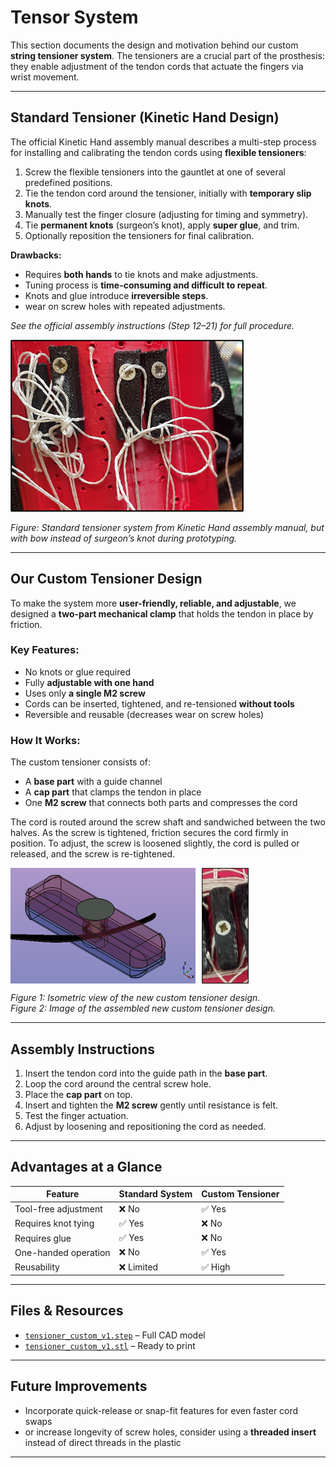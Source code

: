 # Tensor System

This section documents the design and motivation behind our custom **string tensioner system**. The tensioners are a crucial part of the prosthesis: they enable adjustment of the tendon cords that actuate the fingers via wrist movement.

---

## Standard Tensioner (Kinetic Hand Design)

The official Kinetic Hand assembly manual describes a multi-step process for installing and calibrating the tendon cords using **flexible tensioners**:

1. Screw the flexible tensioners into the gauntlet at one of several predefined positions.
2. Tie the tendon cord around the tensioner, initially with **temporary slip knots**.
3. Manually test the finger closure (adjusting for timing and symmetry).
4. Tie **permanent knots** (surgeon’s knot), apply **super glue**, and trim.
5. Optionally reposition the tensioners for final calibration.

**Drawbacks:**
- Requires **both hands** to tie knots and make adjustments.
- Tuning process is **time-consuming and difficult to repeat**.
- Knots and glue introduce **irreversible steps**.
- wear on screw holes with repeated adjustments.

*See the official assembly instructions (Step 12–21) for full procedure.*

![Standard Tensioner](./images/older_style_tensioner.png)

*Figure: Standard tensioner system from Kinetic Hand assembly manual, but with bow instead of surgeon’s knot during prototyping.*

---

## Our Custom Tensioner Design

To make the system more **user-friendly, reliable, and adjustable**, we designed a **two-part mechanical clamp** that holds the tendon in place by friction.

### Key Features:
- No knots or glue required
- Fully **adjustable with one hand**
- Uses only **a single M2 screw**
- Cords can be inserted, tightened, and re-tensioned **without tools**
- Reversible and reusable (decreases wear on screw holes)

### How It Works:

The custom tensioner consists of:
- A **base part** with a guide channel
- A **cap part** that clamps the tendon in place
- One **M2 screw** that connects both parts and compresses the cord

The cord is routed around the screw shaft and sandwiched between the two halves. As the screw is tightened, friction secures the cord firmly in position. To adjust, the screw is loosened slightly, the cord is pulled or released, and the screw is re-tightened.

<div style="display: flex;">
  <img src="./images/new_tensioner_isometric_view.png" alt="New Tensioner CAD" style="margin-right: 10px;">
  <img src="./images/new_tensioner_photo.png" alt="New Tensioner Assembly" height="185">
</div>

*Figure 1: Isometric view of the new custom tensioner design.*\
*Figure 2: Image of the assembled new custom tensioner design.*

---

## Assembly Instructions

1. Insert the tendon cord into the guide path in the **base part**.
2. Loop the cord around the central screw hole.
3. Place the **cap part** on top.
4. Insert and tighten the **M2 screw** gently until resistance is felt.
5. Test the finger actuation.
6. Adjust by loosening and repositioning the cord as needed.

---

## Advantages at a Glance

| Feature                   | Standard System        | Custom Tensioner       |
|---------------------------|------------------------|-------------------------|
| Tool-free adjustment      | ❌ No                  | ✅ Yes                  |
| Requires knot tying       | ✅ Yes                 | ❌ No                   |
| Requires glue             | ✅ Yes                 | ❌ No                   |
| One-handed operation      | ❌ No                  | ✅ Yes                  |
| Reusability               | ❌ Limited             | ✅ High                 |

---

## Files & Resources

- [`tensioner_custom_v1.step`](./tensioner_custom_v1.step) – Full CAD model
- [`tensioner_custom_v1.stl`](./tensioner_custom_v1.stl) – Ready to print

---

## Future Improvements

- Incorporate quick-release or snap-fit features for even faster cord swaps
- or increase longevity of screw holes, consider using a **threaded insert** instead of direct threads in the plastic

---
